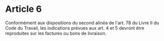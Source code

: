 # Article 6

Conformément aux dispositions du second alinéa de l'art. 78 du Livre II du Code du Travail, les indications prévues aux art. 4 et 5 devront être reproduites sur les factures ou bons de livraison.
